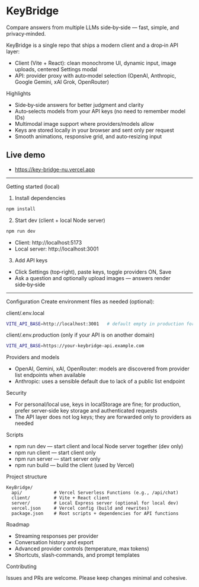 # KeyBridge

Compare answers from multiple LLMs side‑by‑side — fast, simple, and privacy‑minded.

KeyBridge is a single repo that ships a modern client and a drop‑in API layer:
- Client (Vite + React): clean monochrome UI, dynamic input, image uploads, centered Settings modal
- API: provider proxy with auto‑model selection (OpenAI, Anthropic, Google Gemini, xAI Grok, OpenRouter)

Highlights
- Side‑by‑side answers for better judgment and clarity
- Auto‑selects models from your API keys (no need to remember model IDs)
- Multimodal image support where providers/models allow
- Keys are stored locally in your browser and sent only per request
- Smooth animations, responsive grid, and auto‑resizing input

## Live demo

- https://key-bridge-nu.vercel.app

---

Getting started (local)
1) Install dependencies

```bash
npm install
```

2) Start dev (client + local Node server)

```bash
npm run dev
```

- Client: http://localhost:5173
- Local server: http://localhost:3001

3) Add API keys
- Click Settings (top‑right), paste keys, toggle providers ON, Save
- Ask a question and optionally upload images — answers render side‑by‑side

---



Configuration
Create environment files as needed (optional):

client/.env.local
```bash
VITE_API_BASE=http://localhost:3001   # default empty in production for same‑origin
```

client/.env.production (only if your API is on another domain)
```bash
VITE_API_BASE=https://your-keybridge-api.example.com
```

Providers and models
- OpenAI, Gemini, xAI, OpenRouter: models are discovered from provider list endpoints when available
- Anthropic: uses a sensible default due to lack of a public list endpoint

Security
- For personal/local use, keys in localStorage are fine; for production, prefer server‑side key storage and authenticated requests
- The API layer does not log keys; they are forwarded only to providers as needed

Scripts
- npm run dev — start client and local Node server together (dev only)
- npm run client — start client only
- npm run server — start server only
- npm run build — build the client (used by Vercel)

Project structure
```
KeyBridge/
  api/            # Vercel Serverless Functions (e.g., /api/chat)
  client/         # Vite + React client
  server/         # Local Express server (optional for local dev)
  vercel.json     # Vercel config (build and rewrites)
  package.json    # Root scripts + dependencies for API functions
```

Roadmap
- Streaming responses per provider
- Conversation history and export
- Advanced provider controls (temperature, max tokens)
- Shortcuts, slash‑commands, and prompt templates

Contributing

Issues and PRs are welcome. Please keep changes minimal and cohesive.


